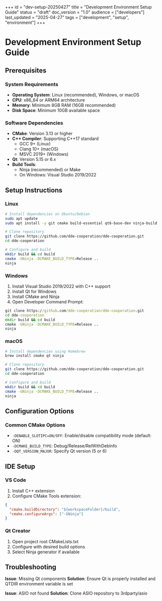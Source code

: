 +++
id = "dev-setup-20250427"
title = "Development Environment Setup Guide"
status = "draft"
doc_version = "1.0"
audience = ["developers"]
last_updated = "2025-04-27"
tags = ["development", "setup", "environment"]
+++

# Development Environment Setup Guide

## Prerequisites

### System Requirements
- **Operating System**: Linux (recommended), Windows, or macOS
- **CPU**: x86_64 or ARM64 architecture
- **Memory**: Minimum 8GB RAM (16GB recommended)
- **Disk Space**: Minimum 10GB available space

### Software Dependencies
- **CMake**: Version 3.13 or higher
- **C++ Compiler**: Supporting C++17 standard
  - GCC 9+ (Linux)
  - Clang 10+ (macOS)
  - MSVC 2019+ (Windows)
- **Qt**: Version 5.15 or 6.x
- **Build Tools**:
  - Ninja (recommended) or Make
  - On Windows: Visual Studio 2019/2022

## Setup Instructions

### Linux
```bash
# Install dependencies on Ubuntu/Debian
sudo apt update
sudo apt install -y git cmake build-essential qt6-base-dev ninja-build

# Clone repository
git clone https://github.com/dde-cooperation/dde-cooperation.git
cd dde-cooperation

# Configure and build
mkdir build && cd build
cmake -GNinja -DCMAKE_BUILD_TYPE=Release ..
ninja
```

### Windows
1. Install Visual Studio 2019/2022 with C++ support
2. Install Qt for Windows
3. Install CMake and Ninja
4. Open Developer Command Prompt:
```bat
git clone https://github.com/dde-cooperation/dde-cooperation.git
cd dde-cooperation
mkdir build && cd build
cmake -GNinja -DCMAKE_BUILD_TYPE=Release ..
ninja
```

### macOS
```bash
# Install dependencies using Homebrew
brew install cmake qt ninja

# Clone repository
git clone https://github.com/dde-cooperation/dde-cooperation.git
cd dde-cooperation

# Configure and build
mkdir build && cd build
cmake -GNinja -DCMAKE_BUILD_TYPE=Release ..
ninja
```

## Configuration Options

### Common CMake Options
- `-DENABLE_SLOTIPC=ON/OFF`: Enable/disable compatibility mode (default: ON)
- `-DCMAKE_BUILD_TYPE`: Debug/Release/RelWithDebInfo
- `-DQT_VERSION_MAJOR`: Specify Qt version (5 or 6)

## IDE Setup

### VS Code
1. Install C++ extension
2. Configure CMake Tools extension:
```json
{
  "cmake.buildDirectory": "${workspaceFolder}/build",
  "cmake.configureArgs": ["-GNinja"]
}
```

### Qt Creator
1. Open project root CMakeLists.txt
2. Configure with desired build options
3. Select Ninja generator if available

## Troubleshooting

**Issue**: Missing Qt components
**Solution**: Ensure Qt is properly installed and QTDIR environment variable is set

**Issue**: ASIO not found
**Solution**: Clone ASIO repository to 3rdparty/asio